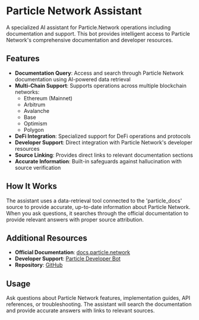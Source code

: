# Particle Network Assistant

A specialized AI assistant for Particle.Network operations including documentation and support. This bot provides intelligent access to Particle Network's comprehensive documentation and developer resources.

## Features

- **Documentation Query**: Access and search through Particle Network documentation using AI-powered data retrieval
- **Multi-Chain Support**: Supports operations across multiple blockchain networks:
  - Ethereum (Mainnet)
  - Arbitrum
  - Avalanche
  - Base
  - Optimism
  - Polygon
- **DeFi Integration**: Specialized support for DeFi operations and protocols
- **Developer Support**: Direct integration with Particle Network's developer resources
- **Source Linking**: Provides direct links to relevant documentation sections
- **Accurate Information**: Built-in safeguards against hallucination with source verification

## How It Works

The assistant uses a data-retrieval tool connected to the 'particle_docs' source to provide accurate, up-to-date information about Particle Network. When you ask questions, it searches through the official documentation to provide relevant answers with proper source attribution.

## Additional Resources

- **Official Documentation**: [docs.particle.network](https://docs.particle.network)
- **Developer Support**: [Particle Developer Bot](https://t.me/particle_developer_bot)
- **Repository**: [GitHub](https://github.com/markeljan/particle-network-agent)

## Usage

Ask questions about Particle Network features, implementation guides, API references, or troubleshooting. The assistant will search the documentation and provide accurate answers with links to relevant sources.